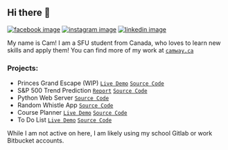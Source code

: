 ## Hi there 👋
[![facebook image](https://img.shields.io/badge/Facebook-1877F2?style=for-the-badge&logo=facebook&logoColor=white)](https://www.facebook.com/cameron.way.319/) [![instagram image](https://img.shields.io/badge/Instagram-E4405F?style=for-the-badge&logo=instagram&logoColor=white)](https://www.instagram.com/camwaay/) [![linkedin image](https://img.shields.io/badge/LinkedIn-0077B5?style=for-the-badge&logo=linkedin&logoColor=white)](https://www.linkedin.com/in/camway/) 

My name is Cam! I am a SFU student from Canada, who loves to learn new skills and apply them! You can find more of my work at [`camway.ca`](http://camway.ca)

### Projects:

  - Princes Grand Escape (WIP) [`Live Demo`](https://princes-grand-escape.netlify.app/) [`Source Code`](https://github.com/Cway14/CMPT-415) 
  - S&P 500 Trend Prediction [`Report`](https://camway.ca/sp500.pdf) [`Source Code`](https://github.com/kazizi-dev/financial-time-series-prediction)
  - Python Web Server [`Source Code`](https://github.com/Cway14/python-webserver)
  - Random Whistle App [`Source Code`](https://github.com/Cway14/whistle-timer)
  - Course Planner [`Live Demo`](https://csss.camway.ca) [`Source Code`](https://github.com/Cway14/CSSS)
  - To Do List [`Live Demo`](https://todo.camway.ca/) [`Source Code`](https://github.com/cway14/todo-list)

While I am not active on here, I am likely using my school Gitlab or work Bitbucket accounts.
